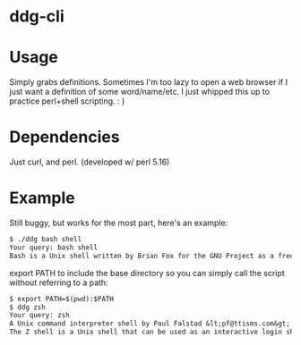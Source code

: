 ddg-cli
=======

Usage
=======
Simply grabs definitions. Sometimes I'm too lazy to open a web browser if I just want a definition of some word/name/etc.
I just whipped this up to practice perl+shell scripting. : )

Dependencies
=======
Just curl, and perl. (developed w/ perl 5.16)

Example
=======

Still buggy, but works for the most part, here's an example:
```txt
$ ./ddg bash shell
Your query: bash shell
Bash is a Unix shell written by Brian Fox for the GNU Project as a free software replacement for the Bourne shell.
```


export PATH to include the base directory so you can simply call the script without referring to a path:

```txt
$ export PATH=$(pwd):$PATH 
$ ddg zsh
Your query: zsh
A Unix command interpreter shell by Paul Falstad &lt;pf@ttisms.com&gt; some time before 1993-03-23.
The Z shell is a Unix shell that can be used as an interactive login shell and as a powerful command interpreter for shell scripting
```


